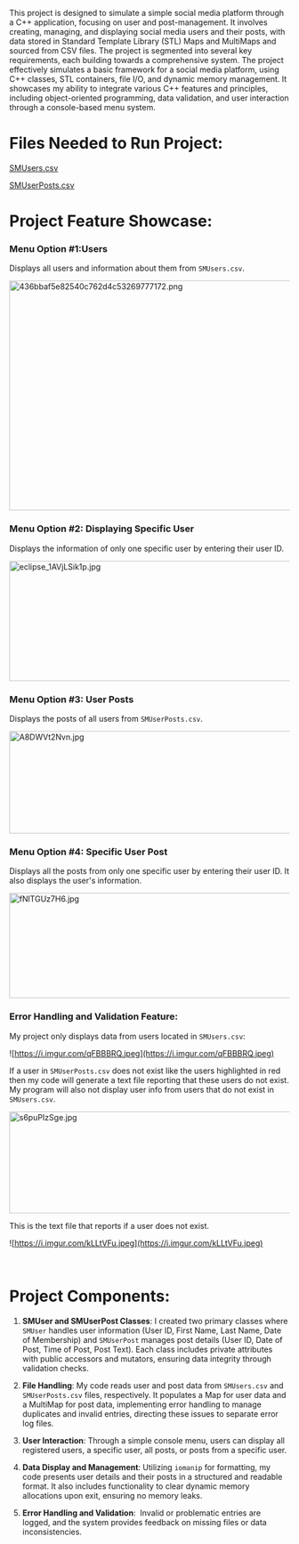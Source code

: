 


This project is designed to simulate a simple social media platform through a C++ application, focusing on user and post-management. It involves creating, managing, and displaying social media users and their posts, with data stored in Standard Template Library (STL) Maps and MultiMaps and sourced from CSV files. The project is segmented into several key requirements, each building towards a comprehensive system. The project effectively simulates a basic framework for a social media platform, using C++ classes, STL containers, file I/O, and dynamic memory management. It showcases my ability to integrate various C++ features and principles, including object-oriented programming, data validation, and user interaction through a console-based menu system.

# Files Needed to Run Project:

[SMUsers.csv](https://github.com/Hassibi501/CS2---Final-Project---CMD-Social-Media-Program/files/14813117/SMUsers.csv)

[SMUserPosts.csv](https://github.com/Hassibi501/CS2---Final-Project---CMD-Social-Media-Program/files/14813112/SMUserPosts.csv)


# Project Feature Showcase:

### Menu Option #1:Users

Displays all users and information about them from `SMUsers.csv`.

<img src="https://i.imgur.com/0fX4xYz.jpeg" alt="436bbaf5e82540c762d4c53269777172.png" width="600" height="413" class="jop-noMdConv">

### Menu Option #2: Displaying Specific User

Displays the information of only one specific user by entering their user ID.

<img src="https://i.imgur.com/PffrakV.jpeg" alt="eclipse_1AVjLSik1p.jpg" width="600" height="216" class="jop-noMdConv">

### Menu Option #3: User Posts

Displays the posts of all users from `SMUserPosts.csv`.

<img src="https://i.imgur.com/JTLDM9P.jpeg" alt="A8DWVt2Nvn.jpg" width="887" height="184" class="jop-noMdConv">

### Menu Option #4: Specific User Post

Displays all the posts from only one specific user by entering their user ID. It also displays the user's information.

<img src="https://i.imgur.com/It1In7F.jpeg" alt="fNlTGUz7H6.jpg" width="528" height="189" class="jop-noMdConv">

### Error Handling and Validation Feature:

My project only displays data from users located in `SMUsers.csv`:

![https://i.imgur.com/qFBBBRQ.jpeg](https://i.imgur.com/qFBBBRQ.jpeg)

If a user in `SMUserPosts.csv` does not exist like the users highlighted in red then my code will generate a text file reporting that these users do not exist. My program will also not display user info from users that do not exist in `SMUsers.csv`.

<img src="https://i.imgur.com/Nq6cFoL.jpeg" alt="s6puPIzSge.jpg" width="519" height="183" class="jop-noMdConv">

This is the text file that reports if a user does not exist.

![https://i.imgur.com/kLLtVFu.jpeg](https://i.imgur.com/kLLtVFu.jpeg)

&nbsp;

# Project Components:

1.  **SMUser and SMUserPost Classes**: I created two primary classes where `SMUser` handles user information (User ID, First Name, Last Name, Date of Membership) and `SMUserPost` manages post details (User ID, Date of Post, Time of Post, Post Text). Each class includes private attributes with public accessors and mutators, ensuring data integrity through validation checks.
    
2.  **File Handling**: My code reads user and post data from `SMUsers.csv` and `SMUserPosts.csv` files, respectively. It populates a Map for user data and a MultiMap for post data, implementing error handling to manage duplicates and invalid entries, directing these issues to separate error log files.
    
3.  **User Interaction**: Through a simple console menu, users can display all registered users, a specific user, all posts, or posts from a specific user.
    
4.  **Data Display and Management**: Utilizing `iomanip` for formatting, my code presents user details and their posts in a structured and readable format. It also includes functionality to clear dynamic memory allocations upon exit, ensuring no memory leaks.
    
5.  **Error Handling and Validation**:  Invalid or problematic entries are logged, and the system provides feedback on missing files or data inconsistencies.
    
